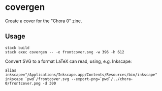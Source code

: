 # covergen

Create a cover for the "Chora 0" zine.

## Usage

```
stack build
stack exec covergen -- -o frontcover.svg -w 396 -h 612
```

Convert SVG to a format LaTeX can read, using, e.g. Inkscape:

```
alias inkscape="/Applications/Inkscape.app/Contents/Resources/bin/inkscape"
inkscape `pwd`/frontcover.svg --export-png=`pwd`/../chora-0/frontcover.png -d 300
```
